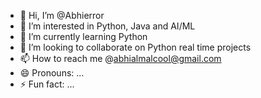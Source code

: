 - 👋 Hi, I’m @Abhierror
- 👀 I’m interested in Python, Java and AI/ML
- 🌱 I’m currently learning Python
- 💞️ I’m looking to collaborate on Python real time projects
- 📫 How to reach me @abhialmalcool@gmail.com
- 😄 Pronouns: ...
- ⚡ Fun fact: ...

<!---
Abhierror/Abhierror is a ✨ special ✨ repository because its `README.md` (this file) appears on your GitHub profile.
You can click the Preview link to take a look at your changes.
--->
